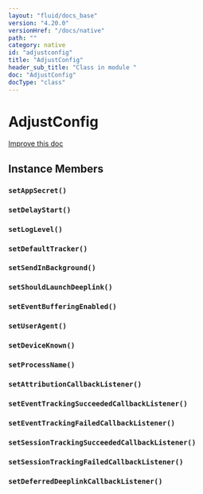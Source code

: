```yaml
---
layout: "fluid/docs_base"
version: "4.20.0"
versionHref: "/docs/native"
path: ""
category: native
id: "adjustconfig"
title: "AdjustConfig"
header_sub_title: "Class in module "
doc: "AdjustConfig"
docType: "class"
---
```


<h1 class="api-title">AdjustConfig</h1>

<a class="improve-v2-docs" href="http://github.com/ionic-team/ionic-native/edit/master/src/@ionic-native/plugins/adjust/index.ts#L38">
  Improve this doc
</a>











<h2><a class="anchor" name="instance-members" href="#instance-members"></a>Instance Members</h2>
<h3><a class="anchor" name="setAppSecret" href="#setAppSecret"></a><code>setAppSecret()</code></h3>




<h3><a class="anchor" name="setDelayStart" href="#setDelayStart"></a><code>setDelayStart()</code></h3>




<h3><a class="anchor" name="setLogLevel" href="#setLogLevel"></a><code>setLogLevel()</code></h3>




<h3><a class="anchor" name="setDefaultTracker" href="#setDefaultTracker"></a><code>setDefaultTracker()</code></h3>




<h3><a class="anchor" name="setSendInBackground" href="#setSendInBackground"></a><code>setSendInBackground()</code></h3>




<h3><a class="anchor" name="setShouldLaunchDeeplink" href="#setShouldLaunchDeeplink"></a><code>setShouldLaunchDeeplink()</code></h3>




<h3><a class="anchor" name="setEventBufferingEnabled" href="#setEventBufferingEnabled"></a><code>setEventBufferingEnabled()</code></h3>




<h3><a class="anchor" name="setUserAgent" href="#setUserAgent"></a><code>setUserAgent()</code></h3>




<h3><a class="anchor" name="setDeviceKnown" href="#setDeviceKnown"></a><code>setDeviceKnown()</code></h3>




<h3><a class="anchor" name="setProcessName" href="#setProcessName"></a><code>setProcessName()</code></h3>




<h3><a class="anchor" name="setAttributionCallbackListener" href="#setAttributionCallbackListener"></a><code>setAttributionCallbackListener()</code></h3>




<h3><a class="anchor" name="setEventTrackingSucceededCallbackListener" href="#setEventTrackingSucceededCallbackListener"></a><code>setEventTrackingSucceededCallbackListener()</code></h3>




<h3><a class="anchor" name="setEventTrackingFailedCallbackListener" href="#setEventTrackingFailedCallbackListener"></a><code>setEventTrackingFailedCallbackListener()</code></h3>




<h3><a class="anchor" name="setSessionTrackingSucceededCallbackListener" href="#setSessionTrackingSucceededCallbackListener"></a><code>setSessionTrackingSucceededCallbackListener()</code></h3>




<h3><a class="anchor" name="setSessionTrackingFailedCallbackListener" href="#setSessionTrackingFailedCallbackListener"></a><code>setSessionTrackingFailedCallbackListener()</code></h3>




<h3><a class="anchor" name="setDeferredDeeplinkCallbackListener" href="#setDeferredDeeplinkCallbackListener"></a><code>setDeferredDeeplinkCallbackListener()</code></h3>










